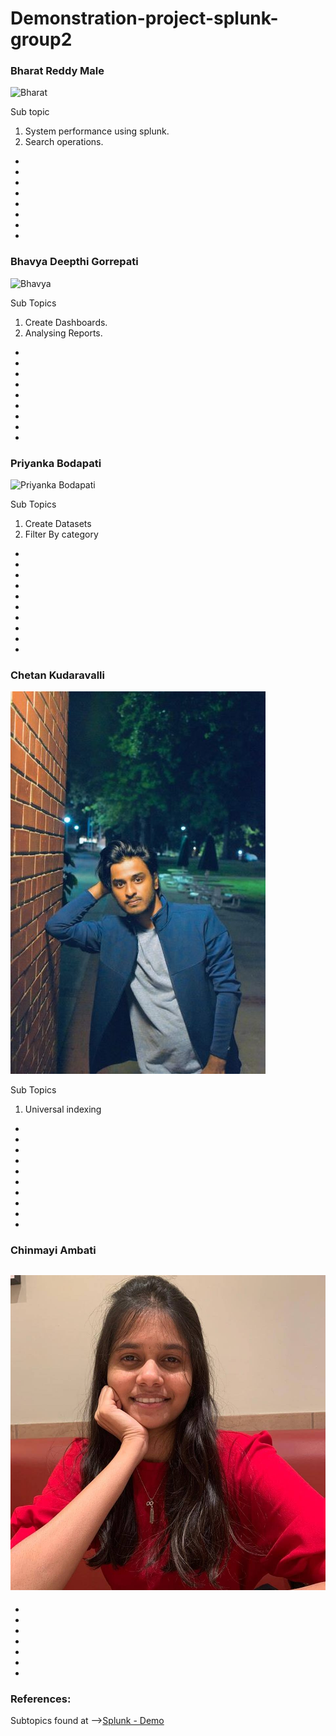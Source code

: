 # Demonstration-project-splunk-group2


### Bharat Reddy Male
![Bharat](./Assets/bharat.jpeg "Bharat")

Sub topic 

  1. System performance using splunk.
  2. Search operations.
-
-
-
-
-
-
-
-

### Bhavya Deepthi Gorrepati
![Bhavya](./Assets/deepu.jpg "Bhavya")

Sub Topics

 1. Create Dashboards.
 2. Analysing Reports.
  
-
-
-
-
-
-
-
-
-

### Priyanka Bodapati
![Priyanka Bodapati](./Assets/Priyanka.jpg "Priyanka")

Sub Topics
1. Create Datasets
2. Filter By category
 
-
-
-
-
-
-
-
-
-
-
### Chetan Kudaravalli
![Chetan Kudaravalli](./Assets/dp.jpeg "chetan")

Sub Topics
1. Universal indexing
-
-
-
-
-
-
-
-
-
-
### Chinmayi Ambati
![Chinmayi Ambati](https://raw.githubusercontent.com/bharat-reddy-male/Demonstration-project-splunk-group2/main/Assets/Chinmayi.jpg)
-
-
-
-
-
-
-
-

### References: 

Subtopics found at  -->[Splunk - Demo](https://www.splunk.com/en_us/resources/videos/splunk-web-demo.html)
